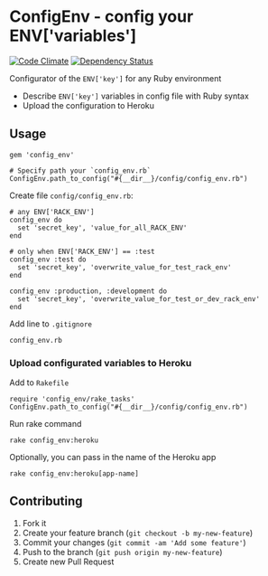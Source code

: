 # ConfigEnv - config your ENV['variables']


[![Code Climate](https://codeclimate.com/github/SergXIIIth/config_env.png)](https://codeclimate.com/github/SergXIIIth/config_env)
[![Dependency Status](https://gemnasium.com/SergXIIIth/config_env.svg)](https://gemnasium.com/SergXIIIth/config_env)


Configurator of the `ENV['key']` for any Ruby environment

- Describe `ENV['key']` variables in config file with Ruby syntax
- Upload the configuration to Heroku


## Usage

    gem 'config_env'

    # Specify path your `config_env.rb`
    ConfigEnv.path_to_config("#{__dir__}/config/config_env.rb")

Create file `config/config_env.rb`:

    # any ENV['RACK_ENV']
    config_env do 
      set 'secret_key', 'value_for_all_RACK_ENV'
    end

    # only when ENV['RACK_ENV'] == :test
    config_env :test do
      set 'secret_key', 'overwrite_value_for_test_rack_env'
    end

    config_env :production, :development do
      set 'secret_key', 'overwrite_value_for_test_or_dev_rack_env'
    end

Add line to `.gitignore`

    config_env.rb


### Upload configurated variables to Heroku

Add to `Rakefile`

    require 'config_env/rake_tasks'
    ConfigEnv.path_to_config("#{__dir__}/config/config_env.rb")

Run rake command

    rake config_env:heroku

Optionally, you can pass in the name of the Heroku app

    rake config_env:heroku[app-name]

## Contributing

1. Fork it
2. Create your feature branch (`git checkout -b my-new-feature`)
3. Commit your changes (`git commit -am 'Add some feature'`)
4. Push to the branch (`git push origin my-new-feature`)
5. Create new Pull Request
